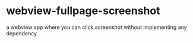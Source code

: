 # webview-fullpage-screenshot
a webview app where you can click.screenshot without implementing any dependency
